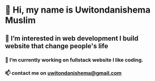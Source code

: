 # 👋 Hi, my name is  Uwitondanishema Muslim
## 👀 I’m interested in web development I build website that change people's life
### 🌱 I’m currently working on fullstack website I like coding. 
<!--- - 💞️ I’m looking to collaborate on --->
### 📫 contact me on uwitondanishema@gmail.com

<!---
Uwitondanishema/Uwitondanishema is a ✨ special ✨ repository because its `README.md` (this file) appears on your GitHub profile.
You can click the Preview link to take a look at your changes.
--->
